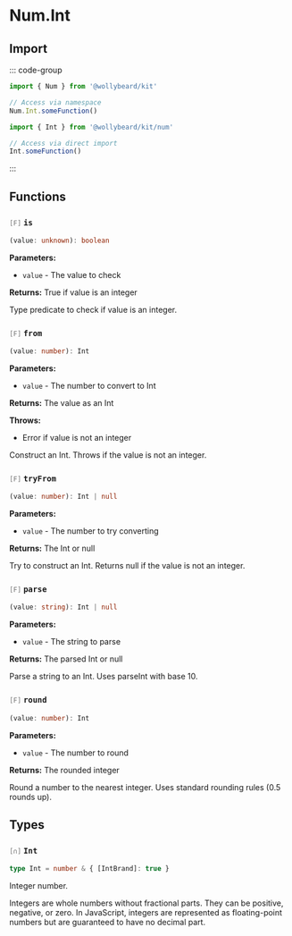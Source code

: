 # Num.Int

## Import

::: code-group

```typescript [Namespace]
import { Num } from '@wollybeard/kit'

// Access via namespace
Num.Int.someFunction()
```

```typescript [Barrel]
import { Int } from '@wollybeard/kit/num'

// Access via direct import
Int.someFunction()
```

:::

## Functions

### <span style="opacity: 0.6; font-weight: normal; font-size: 0.85em;">`[F]`</span> `is`

```typescript
(value: unknown): boolean
```

<SourceLink href="https://github.com/jasonkuhrt/kit/blob/main/./src/domains/num/int/int.ts#L42" />

**Parameters:**

- `value` - The value to check

**Returns:** True if value is an integer

Type predicate to check if value is an integer.

### <span style="opacity: 0.6; font-weight: normal; font-size: 0.85em;">`[F]`</span> `from`

```typescript
(value: number): Int
```

<SourceLink href="https://github.com/jasonkuhrt/kit/blob/main/./src/domains/num/int/int.ts#L64" />

**Parameters:**

- `value` - The number to convert to Int

**Returns:** The value as an Int

**Throws:**

- Error if value is not an integer

Construct an Int. Throws if the value is not an integer.

### <span style="opacity: 0.6; font-weight: normal; font-size: 0.85em;">`[F]`</span> `tryFrom`

```typescript
(value: number): Int | null
```

<SourceLink href="https://github.com/jasonkuhrt/kit/blob/main/./src/domains/num/int/int.ts#L85" />

**Parameters:**

- `value` - The number to try converting

**Returns:** The Int or null

Try to construct an Int. Returns null if the value is not an integer.

### <span style="opacity: 0.6; font-weight: normal; font-size: 0.85em;">`[F]`</span> `parse`

```typescript
(value: string): Int | null
```

<SourceLink href="https://github.com/jasonkuhrt/kit/blob/main/./src/domains/num/int/int.ts#L107" />

**Parameters:**

- `value` - The string to parse

**Returns:** The parsed Int or null

Parse a string to an Int. Uses parseInt with base 10.

### <span style="opacity: 0.6; font-weight: normal; font-size: 0.85em;">`[F]`</span> `round`

```typescript
(value: number): Int
```

<SourceLink href="https://github.com/jasonkuhrt/kit/blob/main/./src/domains/num/int/int.ts#L127" />

**Parameters:**

- `value` - The number to round

**Returns:** The rounded integer

Round a number to the nearest integer. Uses standard rounding rules (0.5 rounds up).

## Types

### <span style="opacity: 0.6; font-weight: normal; font-size: 0.85em;">`[∩]`</span> `Int`

```typescript
type Int = number & { [IntBrand]: true }
```

<SourceLink href="https://github.com/jasonkuhrt/kit/blob/main/./src/domains/num/int/int.ts#L25" />

Integer number.

Integers are whole numbers without fractional parts. They can be positive, negative, or zero. In JavaScript, integers are represented as floating-point numbers but are guaranteed to have no decimal part.
